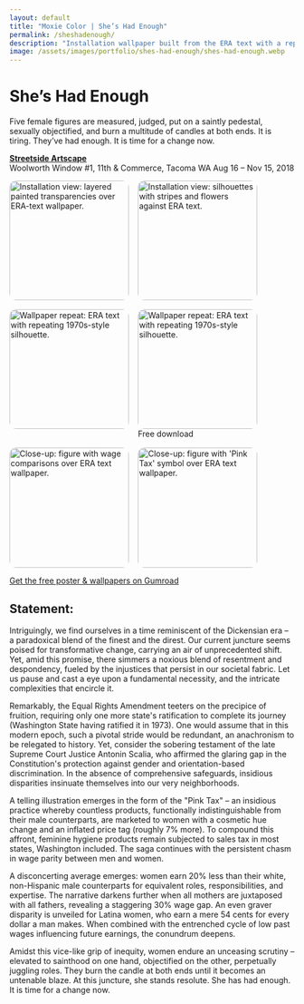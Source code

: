 ```yaml
---
layout: default
title: "Moxie Color | She’s Had Enough"
permalink: /sheshadenough/
description: "Installation wallpaper built from the ERA text with a repeating 'mudflap girl' silhouette."
image: /assets/images/portfolio/shes-had-enough/shes-had-enough.webp
---
```


# She’s Had Enough
Five female figures are measured, judged, put on a saintly pedestal, sexually objectified, and burn a multitude of candles at both ends. It is tiring. They’ve had enough. It is time for a change now.

**[Streetside Artscape](https://www.spaceworkstacoma.com/projects/jennifer-chin-shes-had-enough/)**  
Woolworth Window #1, 11th & Commerce, Tacoma WA
Aug 16 – Nov 15, 2018  

<style>
  .gallery-justified{
    display:flex;
    flex-wrap:wrap;
    gap:1rem;                 /* space between images */
    align-items:flex-start;   /* keeps rows tidy */
  }
  .gallery-justified img{
    height: clamp(150px, 22vw, 240px);  /* same visual height; responsive */
    width:auto;                         /* width varies by aspect ratio */
    display:block;
    border-radius:12px;                 /* matches your rounded look */
  }
</style>

<div class="gallery-justified">
  <img src="{{ '/assets/images/portfolio/shes-had-enough/detail-1.webp' | relative_url }}"
       alt="Installation view: layered painted transparencies over ERA-text wallpaper." loading="lazy" decoding="async">
  <img src="{{ '/assets/images/portfolio/shes-had-enough/detail-2.webp' | relative_url }}"
       alt="Installation view: silhouettes with stripes and flowers against ERA text." loading="lazy" decoding="async">
  <img src="{{ '/assets/images/portfolio/shes-had-enough/shes-had-enough.webp' | relative_url }}"
       alt="Wallpaper repeat: ERA text with repeating 1970s-style silhouette." loading="lazy" decoding="async">
  <div class="img-wrap about-photo">
    <img src="{{ '/assets/images/portfolio/shes-had-enough/shes-had-enough-wallpaper.svg' | relative_url }}"
         alt="Wallpaper repeat: ERA text with repeating 1970s-style silhouette." loading="lazy" decoding="async">
    <span class="badge--overlay">Free download</span>
  </div>
  <img src="{{ '/assets/images/portfolio/shes-had-enough/detail-0.png' | relative_url }}"
       alt="Close-up: figure with wage comparisons over ERA text wallpaper." loading="lazy" decoding="async">
  <img src="{{ '/assets/images/portfolio/shes-had-enough/detail-3.webp' | relative_url }}"
       alt="Close-up: figure with 'Pink Tax' symbol over ERA text wallpaper." loading="lazy" decoding="async">
</div>

<p><a class="btn" href="https://moxiecolor.gumroad.com/l/musqi" target="_blank" rel="noopener">Get the free poster & wallpapers on Gumroad</a></p>

## Statement:  
Intriguingly, we find ourselves in a time reminiscent of the Dickensian era – a paradoxical blend of the finest and the direst. Our current juncture seems poised for transformative change, carrying an air of unprecedented shift. Yet, amid this promise, there simmers a noxious blend of resentment and despondency, fueled by the injustices that persist in our societal fabric. Let us pause and cast a eye upon a fundamental necessity, and the intricate complexities that encircle it.

Remarkably, the Equal Rights Amendment teeters on the precipice of fruition, requiring only one more state's ratification to complete its journey (Washington State having ratified it in 1973). One would assume that in this modern epoch, such a pivotal stride would be redundant, an anachronism to be relegated to history. Yet, consider the sobering testament of the late Supreme Court Justice Antonin Scalia, who affirmed the glaring gap in the Constitution's protection against gender and orientation-based discrimination. In the absence of comprehensive safeguards, insidious disparities insinuate themselves into our very neighborhoods.

A telling illustration emerges in the form of the "Pink Tax" – an insidious practice whereby countless products, functionally indistinguishable from their male counterparts, are marketed to women with a cosmetic hue change and an inflated price tag (roughly 7% more). To compound this affront, feminine hygiene products remain subjected to sales tax in most states, Washington included. The saga continues with the persistent chasm in wage parity between men and women.

A disconcerting average emerges: women earn 20% less than their white, non-Hispanic male counterparts for equivalent roles, responsibilities, and expertise. The narrative darkens further when all mothers are juxtaposed with all fathers, revealing a staggering 30% wage gap. An even graver disparity is unveiled for Latina women, who earn a mere 54 cents for every dollar a man makes. When combined with the entrenched cycle of low past wages influencing future earnings, the conundrum deepens.

Amidst this vice-like grip of inequity, women endure an unceasing scrutiny – elevated to sainthood on one hand, objectified on the other, perpetually juggling roles. They burn the candle at both ends until it becomes an untenable blaze. At this juncture, she stands resolute. She has had enough. It is time for a change now.
